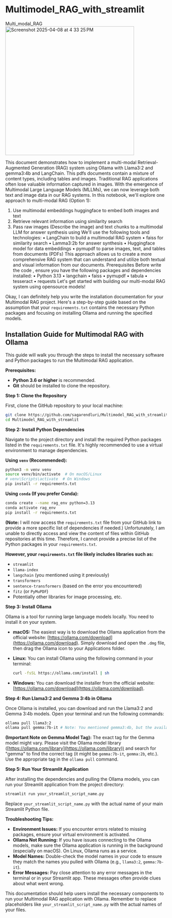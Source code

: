 # Multimodel_RAG_with_streamlit
Multi_modal_RAG
<img width="402" alt="Screenshot 2025-04-08 at 4 33 25 PM" src="https://github.com/user-attachments/assets/be6617f0-8ffd-4b5e-bd51-83a19a891a8d" />



This document demonstrates how to implement a multi-modal Retrieval-Augmented Generation (RAG) system using Ollama with Llama3:2 and gemma3:4b and LangChain. This pdfs documents contain a mixture of content types, including tables and images. Traditional RAG applications often lose valuable information captured in images. With the emergence of Multimodal Large Language Models (MLLMs), we can now leverage both text and image data in our RAG systems.
In this notebook, we'll explore one approach to multi-modal RAG (Option 1):
1.	Use multimodal embeddings huggingface to embed both images and text
2.	Retrieve relevant information using similarity search
3.	Pass raw images (Describe the image) and text chunks to a multimodal LLM for answer synthesis using 
We'll use the following tools and technologies:
•	LangChain to build a multimodal RAG system
•	faiss for similarity search
•	Lamma3:2b for answer synthesis
•	Huggingface model for data embeddings
•	pymupdf to parse images, text, and tables from documents (PDFs)
This approach allows us to create a more comprehensive RAG system that can understand and utilize both textual and visual information from our documents.
Prerequisites
Before write the code 	, ensure you have the following packages and dependencies installed:
•	Python 3.13
•	langchain
•	faiss
•	pymupdf
•	tabula
•	tesseract
•	requests
Let's get started with building our multi-modal RAG system using opensource models!
 


Okay, I can definitely help you write the installation documentation for your Multimodal RAG project. Here's a step-by-step guide based on the assumption that your `requirements.txt` contains the necessary Python packages and focusing on installing Ollama and running the specified models.

## Installation Guide for Multimodal RAG with Ollama

This guide will walk you through the steps to install the necessary software and Python packages to run the Multimodal RAG application.

**Prerequisites:**

* **Python 3.6 or higher** is recommended.
* **Git** should be installed to clone the repository.

**Step 1: Clone the Repository**

First, clone the GitHub repository to your local machine:

```bash
git clone https://github.com/sagarendluri/Multimodel_RAG_with_streamlit
cd Multimodel_RAG_with_streamlit
```

**Step 2: Install Python Dependencies**

Navigate to the project directory and install the required Python packages listed in the `requirements.txt` file. It's highly recommended to use a virtual environment to manage dependencies.

**Using `venv` (Recommended):**

```bash
python3 -m venv venv
source venv/bin/activate  # On macOS/Linux
# venv\Scripts\activate  # On Windows
pip install -r requirements.txt
```

**Using `conda` (If you prefer Conda):**

```bash
conda create --name rag_env python=3.13
conda activate rag_env
pip install -r requirements.txt
```

**(Note:** I will now access the `requirements.txt` file from your GitHub link to provide a more specific list of dependencies if needed.)
Unfortunately, I am unable to directly access and view the content of files within GitHub repositories at this time. Therefore, I cannot provide a precise list of the Python packages in your `requirements.txt`.

**However, your `requirements.txt` file likely includes libraries such as:**

* `streamlit`
* `llama-index`
* `langchain` (you mentioned using it previously)
* `transformers`
* `sentence-transformers` (based on the error you encountered)
* `fitz` (or `PyMuPDF`)
* Potentially other libraries for image processing, etc.

**Step 3: Install Ollama**

Ollama is a tool for running large language models locally. You need to install it on your system.

* **macOS:** The easiest way is to download the Ollama application from the official website: [https://ollama.com/download](https://ollama.com/download). Simply download and open the `.dmg` file, then drag the Ollama icon to your Applications folder.

* **Linux:** You can install Ollama using the following command in your terminal:

    ```bash
    curl -fsSL https://ollama.com/install | sh
    ```

* **Windows:** You can download the installer from the official website: [https://ollama.com/download](https://ollama.com/download).

**Step 4: Run Llama3:2 and Gemma 3:4b in Ollama**

Once Ollama is installed, you can download and run the Llama3:2 and Gemma 3:4b models. Open your terminal and run the following commands:

```bash
ollama pull llama3:2
ollama pull gemma:7b-it # Note: You mentioned gemma3:4b, but the available tag is gemma:7b-it or similar. Please check Ollama's model list for the exact tag.
```

**(Important Note on Gemma Model Tag):** The exact tag for the Gemma model might vary. Please visit the Ollama model library ([https://ollama.com/library](https://ollama.com/library)) and search for "gemma" to find the correct tag (it might be `gemma:7b-it`, `gemma:2b`, etc.). Use the appropriate tag in the `ollama pull` command.

**Step 5: Run Your Streamlit Application**

After installing the dependencies and pulling the Ollama models, you can run your Streamlit application from the project directory:

```bash
streamlit run your_streamlit_script_name.py
```

Replace `your_streamlit_script_name.py` with the actual name of your main Streamlit Python file.

**Troubleshooting Tips:**

* **Environment Issues:** If you encounter errors related to missing packages, ensure your virtual environment is activated.
* **Ollama Not Running:** If you have issues connecting to the Ollama models, make sure the Ollama application is running in the background (especially on macOS). On Linux, Ollama runs as a service.
* **Model Names:** Double-check the model names in your code to ensure they match the names you pulled with Ollama (e.g., `llama3:2`, `gemma:7b-it`).
* **Error Messages:** Pay close attention to any error messages in the terminal or in your Streamlit app. These messages often provide clues about what went wrong.

This documentation should help users install the necessary components to run your Multimodal RAG application with Ollama. Remember to replace placeholders like `your_streamlit_script_name.py` with the actual names of your files.
